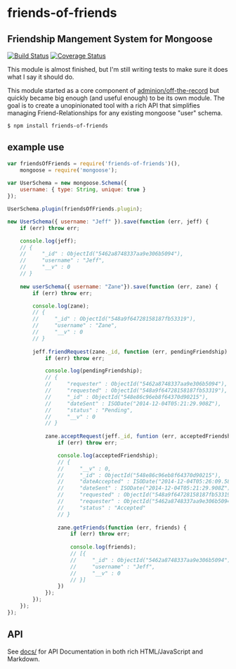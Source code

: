 # friends-of-friends 
## Friendship Mangement System for Mongoose 

[![Build Status](https://travis-ci.org/adminion/friends-of-friends.svg?branch=master)](https://travis-ci.org/adminion/friends-of-friends) [![Coverage Status](https://coveralls.io/repos/adminion/friends-of-friends/badge.svg?branch=coveralls)](https://coveralls.io/r/adminion/friends-of-friends?branch=coveralls)

This module is almost finished, but I'm still writing tests to make sure it does what I say it should do.  

This module started as a core component of [adminion/off-the-record](https://github.com/adminion/off-the-record) but quickly became big enough (and useful enough) to be its own module.  The goal is to create a unopinionated tool with a rich API that simplifies managing Friend-Relationships for any existing mongoose "user" schema.  

    $ npm install friends-of-friends

## example use

```javascript
var friendsOfFriends = require('friends-of-friends')(),
    mongoose = require('mongoose');
    
var UserSchema = new mongoose.Schema({
    username: { type: String, unique: true }
});

UserSchema.plugin(friendsOfFriends.plugin);

new UserSchema({ username: "Jeff" }).save(function (err, jeff) {
    if (err) throw err;

    console.log(jeff);
    // {
    //     "_id" : ObjectId("5462a8748337aa9e306b5094"),
    //     "username" : "Jeff",
    //     "__v" : 0
    // }
    
    new userSchema({ username: "Zane"}).save(function (err, zane) {
        if (err) throw err;

        console.log(zane);
        // {
        //     "_id" : ObjectId("548a9f64728158187fb53319"),
        //     "username" : "Zane",
        //     "__v" : 0
        // }
    
        jeff.friendRequest(zane._id, function (err, pendingFriendship) {
            if (err) throw err; 

            console.log(pendingFriendship);
            // {
            //     "requester" : ObjectId("5462a8748337aa9e306b5094"),
            //     "requested" : ObjectId("548a9f64728158187fb53319"),
            //     "_id" : ObjectId("548e86c96eb8f64370d90215"),
            //     "dateSent" : ISODate("2014-12-04T05:21:29.908Z"),
            //     "status" : "Pending",
            //     "__v" : 0
            // }
            
            zane.acceptRequest(jeff._id, funtion (err, acceptedFriendship) {
                if (err) throw err;

                console.log(acceptedFriendship);
                // {
                //     "__v" : 0,
                //     "_id" : ObjectId("548e86c96eb8f64370d90215"),
                //     "dateAccepted" : ISODate("2014-12-04T05:26:09.583Z"),
                //     "dateSent" : ISODate("2014-12-04T05:21:29.908Z"),
                //     "requested" : ObjectId("548a9f64728158187fb53319"),
                //     "requester" : ObjectId("5462a8748337aa9e306b5094"),
                //     "status" : "Accepted"
                // }
    
                zane.getFriends(function (err, friends) {
                    if (err) throw err;
    
                    console.log(friends); 
                    // [{
                    //     "_id" : ObjectId("5462a8748337aa9e306b5094"),
                    //     "username" : "Jeff",
                    //     "__v" : 0
                    // }]
                })
            });
        });
    });
});
```

## API
See [docs/](https://github.com/adminion/friends-of-friends/tree/master/docs/) for API Documentation in both rich HTML/JavaScript and Markdown.
